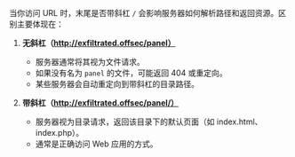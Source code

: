 
当你访问 URL 时，末尾是否带斜杠 `/` 会影响服务器如何解析路径和返回资源。区别主要体现在：

1. **无斜杠（http://exfiltrated.offsec/panel）**
    
    - 服务器通常将其视为文件请求。
    - 如果没有名为 `panel` 的文件，可能返回 404 或重定向。
    - 某些服务器会自动重定向到带斜杠的目录路径。
2. **带斜杠（http://exfiltrated.offsec/panel/）**
    
    - 服务器视为目录请求，返回该目录下的默认页面（如 index.html、index.php）。
    - 通常是正确访问 Web 应用的方式。